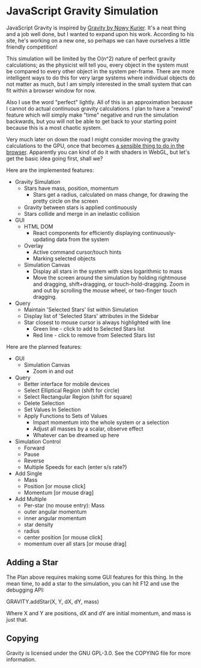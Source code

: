 JavaScript Gravity Simulation
=============================

JavaScript Gravity is inspired by
[Gravity by Nowy Kurier](http://www.nowykurier.com/toys/gravity/gravity.html).
It's a neat thing and a job well done, but I wanted to expand upon his
work.  According to his site, he's working on a new one, so perhaps we
can have ourselves a little friendly competition!

This simulation will be limited by the O(n^2) nature of perfect gravity
calculations; as the physicist will tell you, every object in the system
must be compared to every other object in the system per-frame.  There
are more intelligent ways to do this for very large systems where
individual objects do not matter as much, but I am simply interested in
the small system that can fit within a browser window for now.

Also I use the word "perfect" lightly.  All of this is an approximation
because I cannot do actual continuous gravity calculations.  I plan to
have a "rewind" feature which will simply make "time" negative and run
the simulation backwards, but you will not be able to get back to your
starting point because this is a most chaotic system.

Very much later on down the road I might consider moving the gravity
calculations to the GPU, once that becomes [a sensible thing to do in
the browser](https://www.khronos.org/webcl/).  Apparently you can kind
of do it with shaders in WebGL, but let's get the basic idea going
first, shall we?

Here are the implemented features:

* Gravity Simulation
  * Stars have mass, position, momentum
    * Stars get a radius, calculated on mass change, for drawing the
      pretty circle on the screen
  * Gravity between stars is applied continuously
  * Stars collide and merge in an inelastic collision
* GUI
  * HTML DOM
    * React components for efficiently displaying continuously-updating
      data from the system
  * Overlay
    * Active command cursor/touch hints
    * Marking selected objects
  * Simulation Canvas
    * Display all stars in the system with sizes logarithmic to mass
    * Move the screen around the simulation by holding rightmouse and
      dragging, shift+dragging, or touch-hold-dragging.
      Zoom in and out by scrolling the mouse wheel, or two-finger
      touch dragging.
* Query
  * Maintain 'Selected Stars' list within Simulation
  * Display list of 'Selected Stars' attributes in the Sidebar
  * Star closest to mouse cursor is always highlighted with line
    * Green line - click to add to Selected Stars list
    * Red line - click to remove from Selected Stars list

Here are the planned features:

* GUI
  * Simulation Canvas
    * Zoom in and out
* Query
  * Better interface for mobile devices
  * Select Elliptical Region (shift for circle)
  * Select Rectangular Region (shift for square)
  * Delete Selection
  * Set Values In Selection
  * Apply Functions to Sets of Values
    * Impart momentum into the whole system or a selection
    * Adjust all masses by a scalar, observe effect
    * Whatever can be dreamed up here
* Simulation Control
  * Forward
  * Pause
  * Reverse
  * Multiple Speeds for each (enter s/s rate?)
* Add Single
  * Mass
  * Position [or mouse click]
  * Momentum [or mouse drag]
* Add Multiple
  * Per-star (no mouse entry): Mass
  * outer angular momentum
  * inner angular momentum
  * star density
  * radius
  * center position [or mouse click]
  * momentum over all stars [or mouse drag]

  
Adding a Star
-------------
The Plan above requires making some GUI features for this thing.  In
the mean time, to add a star to the simulation, you can hit F12 and use
the debugging API:

GRAVITY.addStar(X, Y, dX, dY, mass)

Where X and Y are positions, dX and dY are initial momentum, and mass
is just that.
  
Copying
-------

Gravity is licensed under the GNU GPL-3.0.  See the COPYING file for
more information.
